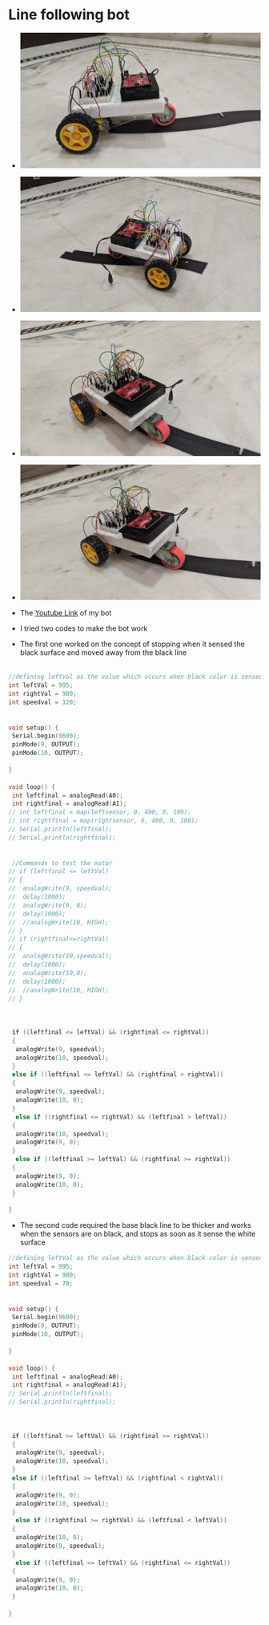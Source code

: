 # Line following bot
- ![Bot 1](/Midsem_Week/Bot_1.jpg)
- ![Bot 2](/Midsem_Week/Bot_2.jpg)
- ![Bot 3](/Midsem_Week/Bot_3.jpg)
- ![Bot 4](/Midsem_Week/Bot_4.jpg)
- The [Youtube Link](https://youtu.be/a-yLbLEQiu8) of my bot

- I tried two codes to make the bot work
- The first one worked on the concept of stopping when it sensed the black surface and moved away from the black line

```CPP

//defining leftVal as the value which occurs when black color is sensed
int leftVal = 995;
int rightVal = 980;
int speedval = 120;


void setup() {
 Serial.begin(9600);
 pinMode(9, OUTPUT);
 pinMode(10, OUTPUT); 

}

void loop() {
 int leftfinal = analogRead(A0);
 int rightfinal = analogRead(A1);
// int leftfinal = map(leftsensor, 0, 400, 0, 100);
// int rightfinal = map(rightsensor, 0, 400, 0, 100);
// Serial.println(leftfinal);
// Serial.println(rightfinal);


 //Commands to test the motor
// if (leftfinal <= leftVal)
// {
//  analogWrite(9, speedval);
//  delay(1000);
//  analogWrite(9, 0);
//  delay(1000);
//  //analogWrite(10, HIGH);
// }
// if (rightfinal<=rightVal)
// {
//  analogWrite(10,speedval);
//  delay(1000);
//  analogWrite(10,0);
//  delay(1000);
//  //analogWrite(10, HIGH);
// }



 if ((leftfinal <= leftVal) && (rightfinal <= rightVal))
 {
  analogWrite(9, speedval);
  analogWrite(10, speedval);
 }
 else if ((leftfinal <= leftVal) && (rightfinal > rightVal))
 {
  analogWrite(9, speedval);
  analogWrite(10, 0);
 }
  else if ((rightfinal <= rightVal) && (leftfinal > leftVal))
 {
  analogWrite(10, speedval);
  analogWrite(9, 0);
 }
  else if ((leftfinal >= leftVal) && (rightfinal >= rightVal))
 {
  analogWrite(9, 0);
  analogWrite(10, 0);
 }
 
}
```

- The second code required the base black line to be thicker and works when the sensors are on black, and stops as soon as it sense the white surface

```CPP
//defining leftVal as the value which occurs when black color is sensed
int leftVal = 995;
int rightVal = 980;
int speedval = 70;


void setup() {
 Serial.begin(9600);
 pinMode(9, OUTPUT);
 pinMode(10, OUTPUT); 

}

void loop() {
 int leftfinal = analogRead(A0);
 int rightfinal = analogRead(A1);
// Serial.println(leftfinal);
// Serial.println(rightfinal);



 if ((leftfinal >= leftVal) && (rightfinal >= rightVal))
 {
  analogWrite(9, speedval);
  analogWrite(10, speedval);
 }
 else if ((leftfinal >= leftVal) && (rightfinal < rightVal))
 {
  analogWrite(9, 0);
  analogWrite(10, speedval);
 }
  else if ((rightfinal >= rightVal) && (leftfinal < leftVal))
 {
  analogWrite(10, 0);
  analogWrite(9, speedval);
 }
  else if ((leftfinal <= leftVal) && (rightfinal <= rightVal))
 {
  analogWrite(9, 0);
  analogWrite(10, 0);
 }
 
}
```
